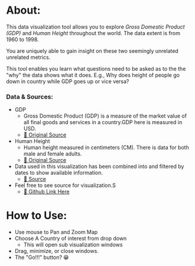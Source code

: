 # About:

This data visualization tool allows you to explore <i>Gross Domestic Product (GDP)</i> and <i>Human Height</i> throughout the world. The data extent is from 1960 to 1998. 

You are uniquely able to gain insight on these two seemingly unrelated unrelated metrics.

This tool enables you learn what questions need to be asked as to the the "why" the data shows what it does. E.g., Why does height of people go down in country while GDP goes up or vice versa?

### Data & Sources:
* GDP
    * Gross Domestic Product (GDP) is a measure of the market value of all final goods and services in a country.GDP here is measured in USD.
    * <a href="https://data.worldbank.org/indicator/NY.GDP.MKTP.KD.ZG?end=2021&start=2021&view=map&year=2021" target="_blank"> 🔗 Original Source </a>
* Human Height
    * Human height measured in centimeters (CM). There is data for both male and female adults.
    * <a href="https://ourworldindata.org/search?q=human+height" target="_blank"> 🔗 Original Source </a>
* Data used in this visualization has been combined into and filtered by dates to show available information.
    * <a href="https://github.com/boardkeystown/CIS568Project/blob/main/data/avg_height_human_country_gdp.csv" target="_blank"> 🔗 Source </a>
* Feel free to see source for visualization.S
    * <a href="https://github.com/boardkeystown/CIS568Project" target="_blank"> 🔗 Github Link Here </a>

# How to Use:
* Use mouse to Pan and Zoom Map
* Choose A Country of interest from drop down
    * This will open sub visualization windows
* Drag, minimize, or close windows.
* The "Go!!!" button? 😁